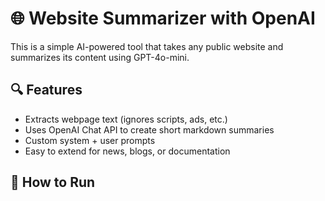 # 🌐 Website Summarizer with OpenAI

This is a simple AI-powered tool that takes any public website and summarizes its content using GPT-4o-mini.

## 🔍 Features

- Extracts webpage text (ignores scripts, ads, etc.)
- Uses OpenAI Chat API to create short markdown summaries
- Custom system + user prompts
- Easy to extend for news, blogs, or documentation

## 🚀 How to Run